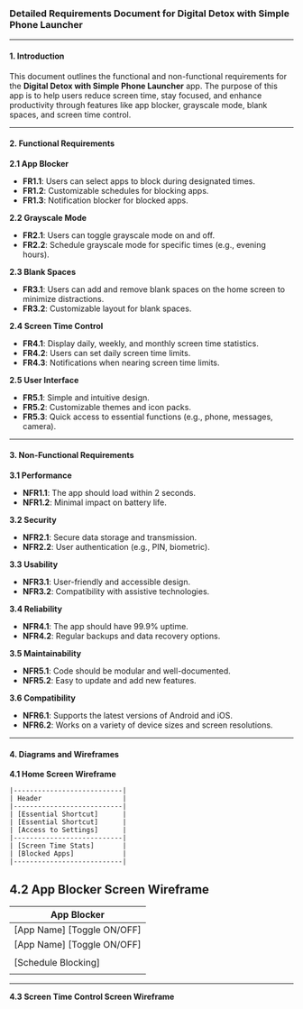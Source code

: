 ### Detailed Requirements Document for Digital Detox with Simple Phone Launcher

---

#### 1. Introduction
This document outlines the functional and non-functional requirements for the **Digital Detox with Simple Phone Launcher** app. The purpose of this app is to help users reduce screen time, stay focused, and enhance productivity through features like app blocker, grayscale mode, blank spaces, and screen time control.

---

#### 2. Functional Requirements

**2.1 App Blocker**
- **FR1.1**: Users can select apps to block during designated times.
- **FR1.2**: Customizable schedules for blocking apps.
- **FR1.3**: Notification blocker for blocked apps.

**2.2 Grayscale Mode**
- **FR2.1**: Users can toggle grayscale mode on and off.
- **FR2.2**: Schedule grayscale mode for specific times (e.g., evening hours).

**2.3 Blank Spaces**
- **FR3.1**: Users can add and remove blank spaces on the home screen to minimize distractions.
- **FR3.2**: Customizable layout for blank spaces.

**2.4 Screen Time Control**
- **FR4.1**: Display daily, weekly, and monthly screen time statistics.
- **FR4.2**: Users can set daily screen time limits.
- **FR4.3**: Notifications when nearing screen time limits.

**2.5 User Interface**
- **FR5.1**: Simple and intuitive design.
- **FR5.2**: Customizable themes and icon packs.
- **FR5.3**: Quick access to essential functions (e.g., phone, messages, camera).

---

#### 3. Non-Functional Requirements

**3.1 Performance**
- **NFR1.1**: The app should load within 2 seconds.
- **NFR1.2**: Minimal impact on battery life.

**3.2 Security**
- **NFR2.1**: Secure data storage and transmission.
- **NFR2.2**: User authentication (e.g., PIN, biometric).

**3.3 Usability**
- **NFR3.1**: User-friendly and accessible design.
- **NFR3.2**: Compatibility with assistive technologies.

**3.4 Reliability**
- **NFR4.1**: The app should have 99.9% uptime.
- **NFR4.2**: Regular backups and data recovery options.

**3.5 Maintainability**
- **NFR5.1**: Code should be modular and well-documented.
- **NFR5.2**: Easy to update and add new features.

**3.6 Compatibility**
- **NFR6.1**: Supports the latest versions of Android and iOS.
- **NFR6.2**: Works on a variety of device sizes and screen resolutions.

---

#### 4. Diagrams and Wireframes
**4.1 Home Screen Wireframe**
    
	|---------------------------|
    | Header                    |
	|---------------------------|
    | [Essential Shortcut]      |
    | [Essential Shortcut]      |
    | [Access to Settings]      |
    |---------------------------|
    | [Screen Time Stats]       |
    | [Blocked Apps]            |
    |---------------------------|
**4.2 App Blocker Screen Wireframe**
  ------------------------------
  | App Blocker                |
  |----------------------------|
  | [App Name]  [Toggle ON/OFF]|
  | [App Name]  [Toggle ON/OFF]|
  |                            |  
  | [Schedule Blocking]        |
  |                            |
  ------------------------------
  
**4.3 Screen Time Control Screen Wireframe**
